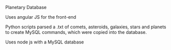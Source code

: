 

Planetary Database

Uses angular JS for the front-end

Python scripts parsed a .txt of comets, asteroids, galaxies, stars and planets to create MySQL commands, which were copied into the database.

Uses node js with a MySQL database
